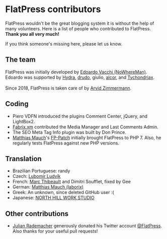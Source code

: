 # FlatPress contributors
FlatPress wouldn't be the great blogging system it is without the help of many volunteers. Here is a list of people who contributed to FlatPress. __Thank you all very much!__

If you think someone's missing here, please let us know.

## The team
FlatPress was initially developed by [Edoardo Vacchi (NoWhereMan)](https://github.com/evacchi "github.com/evacchi"). Edoardo was supported by [Hydra](http://hydra.clans.it/ "hydra.clans.it"), [drudo](https://drudotec.wordpress.com/ "drudotec.wordpress.com"), giulio, [alcor](http://alcor.altervista.org/ "alcor.altervista.org"), and [Tychondriax](http://tychondriax.altervista.org/blog/ "tychondriax.altervista.org").<br>
<br>
Since 2018, FlatPress is taken care of by [Arvid Zimmermann](https://arvidzimmermann.de "arvidzimmermann.de").

## Coding
- Piero VDFN introduced the plugins Comment Center, jQuery, and LightBox2.
- [Fabrix.xm](https://kirgroup.com/) contributed the Media Manager and Last Comments Admin.
- The SEO Meta Tag Info plugin was built by Don Prince.
- [Matthias Mauch](http://www.aadmm.org/)'s [FP-Patch](http://www.aadmm.org/fp-patch/) initially brought FlatPress to PHP 7. Also, he regularly tests FlatPress against new PHP versions.

## Translation
- Brazilian Portuguese: randy
- Czech: [Lubomír Ludvík](http://flatpress.cz/)
- French: [Marc Thibeault](https://github.com/MarcThibeault) and Dimitri Soufflet, fixed by Gee
- German: [Matthias Mauch (laborix)](http://www.aadmm.org/)
- Greek: An unknown, since deleted GitHub user :(
- Japanese: [NORTH HILL WORK STUDIO](https://nhws.localinfo.jp/)

## Other contributions
- [Julian Rademacher](https://moortaube.de/) generously donated his Twitter account [@FlatPress](https://twitter.com/FlatPress). Also thanks for your useful pull requests!
